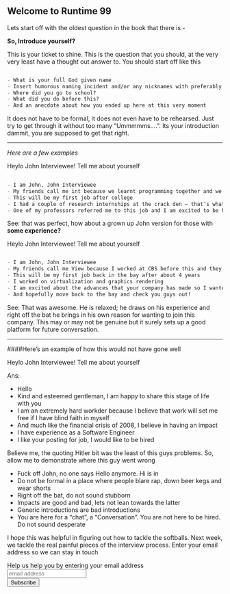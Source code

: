 ## Welcome to Runtime 99 

Lets start off with the oldest question in the book that there is -

**So, Introduce yourself?**
 
This is your ticket to shine. This is the question that you should, at the very very least have a thought out answer to. You should start off like this

```markdown

- What is your full God given name
- Insert humorous naming incident and/or any nicknames with preferably                                                          an origin story for that nickname
- Where did you go to school?
- What did you do before this?
- And an anecdote about how you ended up here at this very moment

``` 
 
It does not have to be formal, it does not even have to be rehearsed. Just try to get through it without too many “Ummmmms….”. Its your introduction dammit, you are supposed to get that right.
 
--- 

_Here are a few examples_
 
Heylo John Interviewee! Tell me about yourself

```markdown
 
- I am John, John Interviewee
- My friends call me int because we learnt programming together and we are geeky like that :)
- This will be my first job after college
- I had a couple of research internships at the crack den – that’s what we called our AI Lab
- One of my professors referred me to this job and I am excited to be here!

```
 
See: that was perfect, how about a grown up John version for those with **some experience?**
 
Heylo John Interviewee! Tell me about yourself
 
```markdown

- I am John, John Interviewee
- My friends call me View because I worked at CBS before this and they had a hit show called the View
- This will be my first job back in the bay after about 4 years
- I worked on virtualization and graphics rendering
- I am excited about the advances that your company has made so I wanted to send in my application
- And hopefully move back to the bay and check you guys out!

```

See: That was awesome. He is relaxed; he draws on his experience and right off the bat he brings in his own reason for wanting to join this company. This may or may not be genuine but it surely sets up a good platform for future conversation. 

---
####Here’s an example of how this would not have gone well
 
Heylo John Interviewee! Tell me about yourself
 
Ans:
 
- Hello
- Kind and esteemed gentleman, I am happy to share this stage of life with you
- I am an extremely hard workder because I believe that work will set me free if I have blind faith in myself
- And much like the financial crisis of 2008, I believe in having an impact
- I have experience as a Software Engineer
- I like your posting for job, I would like to be hired
 
Believe me, the quoting Hitler bit was the least of this guys problems. So, allow me to demonstrate where this guy went wrong

- Fuck off John, no one says Hello anymore. Hi is in
- Do not be formal in a place where people blare rap, down beer kegs and wear shorts
- Right off the bat, do not sound stubborn
- Impacts are good and bad, lets not lean towards the latter
- Generic introductions are bad introductions
- You are here for a “chat”, a “Conversation”. You are not here to be hired. Do not sound desperate

I hope this was helpful in figuring out how to tackle the softballs. Next week, we tackle the real painful pieces of the interview process. Enter your email address so we can stay in touch

<!-- Begin MailChimp Signup Form -->
<div id="mc_embed_signup">
<form action="//blogger.us3.list-manage.com/subscribe/post?u=87dd3bfd31fcd90762adfd7bd&amp;id=f7a199b9ba" method="post" id="mc-embedded-subscribe-form" name="mc-embedded-subscribe-form" class="validate" target="_blank" novalidate>
<div id="mc_embed_signup_scroll">
<label for="mce-EMAIL">Help us help you by entering your email address</label>
<input type="email" value="" name="EMAIL" class="email" id="mce-EMAIL" placeholder="email address" required>
<div style="position: absolute; left: -5000px;" aria-hidden="true"><input type="text" name="b_87dd3bfd31fcd90762adfd7bd_f7a199b9ba" tabindex="-1" value=""></div>
<div class="clear"><input type="submit" value="Subscribe" name="subscribe" id="mc-embedded-subscribe" class="button"></div>
</div>
</form>
</div>

